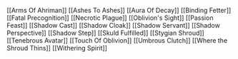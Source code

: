 [[Arms Of Ahriman]]
[[Ashes To Ashes]]
[[Aura Of Decay]]
[[Binding Fetter]]
[[Fatal Precognition]]
[[Necrotic Plague]]
[[Oblivion's Sight]]
[[Passion Feast]]
[[Shadow Cast]]
[[Shadow Cloak]]
[[Shadow Servant]]
[[Shadow Perspective]]
[[Shadow Step]]
[[Skuld Fulfilled]]
[[Stygian Shroud]]
[[Tenebrous Avatar]]
[[Touch Of Oblivion]]
[[Umbrous Clutch]]
[[Where the Shroud Thins]]
[[Withering Spirit]]
























